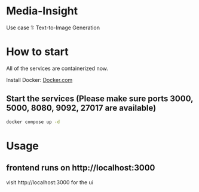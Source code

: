 # Media-Insight
Use case 1: Text-to-Image Generation


# How to start
All of the services are containerized now.

Install Docker: [Docker.com](https://www.docker.com/)

## Start the services (Please make sure ports 3000, 5000, 8080, 9092, 27017 are available)

```sh
docker compose up -d
```


# Usage

## frontend runs on http://localhost:3000
visit http://localhost:3000 for the ui
